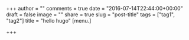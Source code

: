 +++
author = ""
comments = true
date = "2016-07-14T22:44:00+00:00"
draft = false
image = ""
share = true
slug = "post-title"
tags = ["tag1", "tag2"]
title = "hello hugo"
[menu.]

+++
